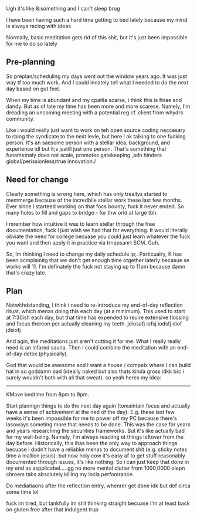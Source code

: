 Ugh it's like 8:something and I can't sleep brug

I have been having such a hard time getting to bed lately because my mind is always racing with ideas

Normally, basic meditation gets rid of this shit, but it's just been impossible for me to do so lately

## Pre-planning

So preplan/scheduling my days went out the window years ago. It was just way tf too much work. And I could innately tell what I needed to do the next day based on gut feel.

When my time is abundant and my cpaitla scarse, i think this is finae and dandy. But as of late my time has been more and more scarese. Namely, I'm dreading an uncoming meeting with a potential reg cf. client from whydrs community.

Like i would really just want to work on teh open source coding neccesary to rbing the syndicate to the next levle, but here I ak talking to one fucking person. It's an saesome person with a stellar idea, background, and experience idl but it;s jsstill just one person. That's something that funametnaly does not scale, promotes gatekeeping ,adn hinders global/perissionless/true innovation./

## Need for change

Clearly something is wrong here, which has only treallys started to memmerge because of the incredbile stellar work these last few months. Ever since I starteed working on that focs bounty, fuck it never ended. So many holes to fill and gaps to bridge - for thw orld at large tbh.

I mrember how intuitive it was to learn stellar through the free documentation, fuck I just wish we had that for everything. It would literally obviate the need for college becuase you could just learn whatever the fuck you want and then apply it in practice via trnapsanrt SCM. Guh.

So, Im thinking I need to change my daily schedule ip;. Particualry, K has been ocmplainitg that we don't get enough time otgether laterly becasue se works will 11. I'm definately the fuck not staying up to 11pm because damn that's crazy late. 

## Plan

Notwithdstanding, I think i need to re-introduce my end-of-day reflection rituat, which menas doing this each day (at a minimum). This used to start at 7:30ish each day, but that time has expended to reuire extensive flossing and focus thereon per actually cleaning my teeth. jdiosafj iofsj iodsfj diof jdsiofj

And agin, the meditations just aren't cutting it for me. What I really really need is an infared sauna. Then I could combine the meditation with an end-of-day detox (physically).

God that would be awesome and I want a house / compelx where I can build hat in so goddamn bad (ideally naked but also thats kinda gross idkk b/c i surely wouldn't both with all that sweat).
so yeah heres my idea:

---

KMove bedtime from 8pm to 9pm. 

Start plannign things to do the next day again (tomaintain focus and actually have a sense of achivement at the ned of the day). E.g. these last few weeks it's been impossible for me to power off my PC because there's lasoways someting more that needs to be done. This was the case for years and years researching the securities frameworks. But it's like actually bad for my well-being. Namely, I'm always reacting ot things leftover from the day before. Historically, this ihas been the only way to approach things becuase I dodn't have a reliabke menas to document shit (e.g. sticky notes time a mallion jesus). but now holy cow it's easy af to get stuff reasonably documented through issues, it's like nothing. So i can just keep that done in my end as aspplicabel.... gg no more mental clutter from 1000,0000 oiepn chroem tabs absolutely killing my locla perfomrance.

Do mediatiaons after the reflection entry, whenrer get done idk but def circa some time lol

fuck im tired, but tankfully im still thinking straight becuase I'm at least back on gluten free after that indulgent trup
